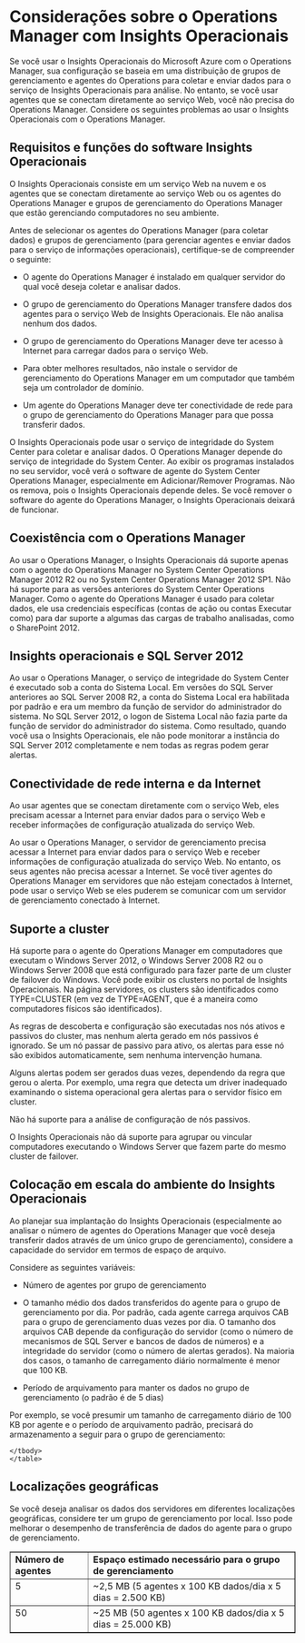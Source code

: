 <properties 
   pageTitle="Considerações sobre o Operations Manager com Insights Operacionais"
   description="Se você usar o Insights Operacionais do Microsoft Azure com o Operations Manager, sua configuração utiliza uma distribuição de agentes do Operations Manager e grupos de gerenciamento para coletar e enviar dados para o serviço de informações operacionais para análise"
   services="operational-insights"
   documentationCenter=""
   authors="bandersmsft"
   manager="jwhit"
   editor="tysonn" />
<tags 
   ms.service="operational-insights"
   ms.devlang="na"
   ms.topic="article"
   ms.tgt_pltfrm="na"
   ms.workload="na"
   ms.date="03/20/2015"
   ms.author="banders" />

# Considerações sobre o Operations Manager com Insights Operacionais

Se você usar o Insights Operacionais do Microsoft Azure com o Operations Manager, sua configuração se baseia em uma distribuição de grupos de gerenciamento e agentes do Operations para coletar e enviar dados para o serviço de Insights Operacionais para análise. No entanto, se você usar agentes que se conectam diretamente ao serviço Web, você não precisa do Operations Manager. Considere os seguintes problemas ao usar o Insights Operacionais com o Operations Manager.

## Requisitos e funções do software Insights Operacionais

O Insights Operacionais consiste em um serviço Web na nuvem e os agentes que se conectam diretamente ao serviço Web ou os agentes do Operations Manager e grupos de gerenciamento do Operations Manager que estão gerenciando computadores no seu ambiente.

Antes de selecionar os agentes do Operations Manager (para coletar dados) e grupos de gerenciamento (para gerenciar agentes e enviar dados para o serviço de informações operacionais), certifique-se de compreender o seguinte:

- O agente do Operations Manager é instalado em qualquer servidor do qual você deseja coletar e analisar dados.

- O grupo de gerenciamento do Operations Manager transfere dados dos agentes para o serviço Web de Insights Operacionais. Ele não analisa nenhum dos dados.

- O grupo de gerenciamento do Operations Manager deve ter acesso à Internet para carregar dados para o serviço Web.

- Para obter melhores resultados, não instale o servidor de gerenciamento do Operations Manager em um computador que também seja um controlador de domínio.

- Um agente do Operations Manager deve ter conectividade de rede para o grupo de gerenciamento do Operations Manager para que possa transferir dados.

O Insights Operacionais pode usar o serviço de integridade do System Center para coletar e analisar dados. O Operations Manager depende do serviço de integridade do System Center. Ao exibir os programas instalados no seu servidor, você verá o software de agente do System Center Operations Manager, especialmente em Adicionar/Remover Programas. Não os remova, pois o Insights Operacionais depende deles. Se você remover o software do agente do Operations Manager, o Insights Operacionais deixará de funcionar.

## Coexistência com o Operations Manager

Ao usar o Operations Manager, o Insights Operacionais dá suporte apenas com o agente do Operations Manager no System Center Operations Manager 2012 R2 ou no System Center Operations Manager 2012 SP1. Não há suporte para as versões anteriores do System Center Operations Manager. Como o agente do Operations Manager é usado para coletar dados, ele usa credenciais específicas (contas de ação ou contas Executar como) para dar suporte a algumas das cargas de trabalho analisadas, como o SharePoint 2012.

## Insights operacionais e SQL Server 2012

Ao usar o Operations Manager, o serviço de integridade do System Center é executado sob a conta do Sistema Local. Em versões do SQL Server anteriores ao SQL Server 2008 R2, a conta do Sistema Local era habilitada por padrão e era um membro da função de servidor do administrador do sistema. No SQL Server 2012, o logon de Sistema Local não fazia parte da função de servidor do administrador do sistema. Como resultado, quando você usa o Insights Operacionais, ele não pode monitorar a instância do SQL Server 2012 completamente e nem todas as regras podem gerar alertas.

## Conectividade de rede interna e da Internet

Ao usar agentes que se conectam diretamente com o serviço Web, eles precisam acessar a Internet para enviar dados para o serviço Web e receber informações de configuração atualizada do serviço Web.

Ao usar o Operations Manager, o servidor de gerenciamento precisa acessar a Internet para enviar dados para o serviço Web e receber informações de configuração atualizada do serviço Web. No entanto, os seus agentes não precisa acessar a Internet. Se você tiver agentes do Operations Manager em servidores que não estejam conectados à Internet, pode usar o serviço Web se eles puderem se comunicar com um servidor de gerenciamento conectado à Internet.

## Suporte a cluster

Há suporte para o agente do Operations Manager em computadores que executam o Windows Server 2012, o Windows Server 2008 R2 ou o Windows Server 2008 que está configurado para fazer parte de um cluster de failover do Windows. Você pode exibir os clusters no portal de Insights Operacionais. Na página servidores, os clusters são identificados como TYPE=CLUSTER (em vez de TYPE=AGENT, que é a maneira como computadores físicos são identificados).

As regras de descoberta e configuração são executadas nos nós ativos e passivos do cluster, mas nenhum alerta gerado em nós passivos é ignorado. Se um nó passar de passivo para ativo, os alertas para esse nó são exibidos automaticamente, sem nenhuma intervenção humana.

Alguns alertas podem ser gerados duas vezes, dependendo da regra que gerou o alerta. Por exemplo, uma regra que detecta um driver inadequado examinando o sistema operacional gera alertas para o servidor físico em cluster.

Não há suporte para a análise de configuração de nós passivos.

O Insights Operacionais não dá suporte para agrupar ou vincular computadores executando o Windows Server que fazem parte do mesmo cluster de failover.

## Colocação em escala do ambiente do Insights Operacionais

Ao planejar sua implantação do Insights Operacionais (especialmente ao analisar o número de agentes do Operations Manager que você deseja transferir dados através de um único grupo de gerenciamento), considere a capacidade do servidor em termos de espaço de arquivo.

Considere as seguintes variáveis:

- Número de agentes por grupo de gerenciamento

- O tamanho médio dos dados transferidos do agente para o grupo de gerenciamento por dia. Por padrão, cada agente carrega arquivos CAB para o grupo de gerenciamento duas vezes por dia. O tamanho dos arquivos CAB depende da configuração do servidor (como o número de mecanismos de SQL Server e bancos de dados de números) e a integridade do servidor (como o número de alertas gerados). Na maioria dos casos, o tamanho de carregamento diário normalmente é menor que 100 KB.

- Período de arquivamento para manter os dados no grupo de gerenciamento (o padrão é de 5 dias)

Por exemplo, se você presumir um tamanho de carregamento diário de 100 KB por agente e o período de arquivamento padrão, precisará do armazenamento a seguir para o grupo de gerenciamento:

<table border="1" cellspacing="4" cellpadding="4">
    <tbody>
    <tr align="left" valign="top">
		<td><b>Número de agentes</b></td>
		<td><b>Espaço estimado necessário para o grupo de gerenciamento</b></td>
    </tr>
    <tr align="left" valign="top">
		<td>5</td>
		<td>~2,5 MB (5 agentes x 100 KB dados/dia x 5 dias = 2.500 KB)</td>
    </tr>
    <tr align="left" valign="top">
		<td>50</td>
		<td>~25 MB (50 agentes x 100 KB dados/dia x 5 dias = 25.000 KB)</td>
    </tr>

    </tbody>
    </table>

## Localizações geográficas

Se você deseja analisar os dados dos servidores em diferentes localizações geográficas, considere ter um grupo de gerenciamento por local. Isso pode melhorar o desempenho de transferência de dados do agente para o grupo de gerenciamento.



<!--HONumber=52--> 